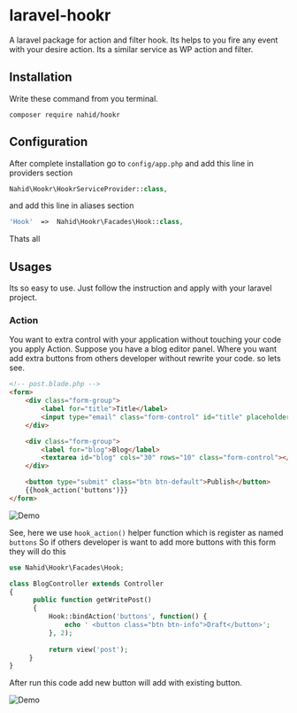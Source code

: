 # laravel-hookr

A laravel package for action and filter hook. Its helps to you fire any event with your desire action. Its a similar service as WP action and filter.
  
## Installation

Write these command from you terminal.

```shell
composer require nahid/hookr
```

## Configuration

After complete installation go to `config/app.php` and add this line in providers section

```php
Nahid\Hookr\HookrServiceProvider::class,
```

and add this line in aliases section

```php
'Hook'  =>  Nahid\Hookr\Facades\Hook::class,
```

Thats all

## Usages

 Its so easy to use. Just follow the instruction and apply with your laravel project.
 
### Action

You want to extra control with your application without touching your code you apply Action. Suppose you have a blog editor panel. Where you want add extra buttons from others developer without rewrite your code.
so lets see.


  ```html
  <!-- post.blade.php -->
  <form>
      <div class="form-group">
          <label for="title">Title</label>
          <input type="email" class="form-control" id="title" placeholder="Email">
      </div>

      <div class="form-group">
          <label for="blog">Blog</label>
          <textarea id="blog" cols="30" rows="10" class="form-control"></textarea>
      </div>

      <button type="submit" class="btn btn-default">Publish</button>
      {{hook_action('buttons')}}
  </form>
  ```
  
  
  ![Demo](http://i.imgur.com/xqN1brq.png "demo")
  
  See, here we use `hook_action()` helper function which is register as named `buttons`
  So if others developer is want to add more buttons with this form they will do this
  
  ```php
  use Nahid\Hookr\Facades\Hook;
  
  class BlogController extends Controller
  {
        public function getWritePost()
        {
            Hook::bindAction('buttons', function() {
                echo ' <button class="btn btn-info">Draft</button>';
            }, 2);
            
            return view('post');
       }
  }
  ```
  
  After run this code add new button will add with existing button. 
  
  

  ![Demo](http://i.imgur.com/Udy1TkG.png "demo")
